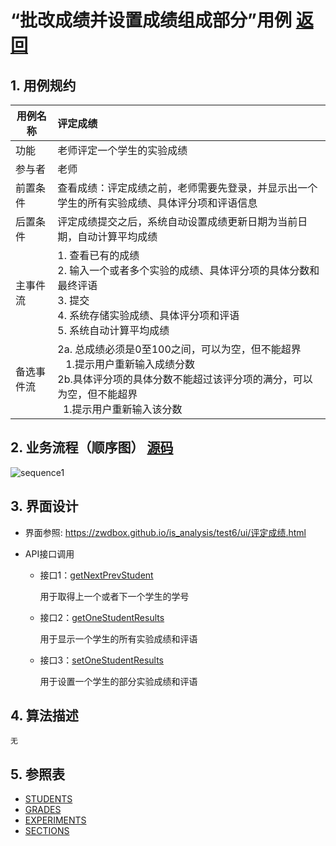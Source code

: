 # “批改成绩并设置成绩组成部分”用例 [返回](../README.md)
## 1. 用例规约

|用例名称|评定成绩|
|-------|:-------------|
|功能|老师评定一个学生的实验成绩|
|参与者|老师|
|前置条件|查看成绩：评定成绩之前，老师需要先登录，并显示出一个学生的所有实验成绩、具体评分项和评语信息|
|后置条件| 评定成绩提交之后，系统自动设置成绩更新日期为当前日期，自动计算平均成绩|
|主事件流| 1. 查看已有的成绩 <br/> 2. 输入一个或者多个实验的成绩、具体评分项的具体分数和最终评语  <br/> 3. 提交  <br/> 4. 系统存储实验成绩、具体评分项和评语<br/> 5. 系统自动计算平均成绩|
|备选事件流|2a. 总成绩必须是0至100之间，可以为空，但不能超界 <br/>&nbsp;&nbsp; 1.提示用户重新输入成绩分数<br/>2b.具体评分项的具体分数不能超过该评分项的满分，可以为空，但不能超界<br/> &nbsp;&nbsp;1.提示用户重新输入该分数|


## 2. 业务流程（顺序图） [源码](../src/批改成绩并设置成绩组成部分_sequence.puml)
![sequence1](../批改成绩并设置成绩组成部分_sequence.png)


## 3. 界面设计
- 界面参照: https://zwdbox.github.io/is_analysis/test6/ui/评定成绩.html

- API接口调用

    - 接口1：[getNextPrevStudent](../接口/getNextPrevStudent.md)

        用于取得上一个或者下一个学生的学号

    - 接口2：[getOneStudentResults](../接口/getOneStudentResults.md)

        用于显示一个学生的所有实验成绩和评语

    - 接口3：[setOneStudentResults](../接口/setOneStudentResults.md)

        用于设置一个学生的部分实验成绩和评语

## 4. 算法描述
    无

## 5. 参照表

- [STUDENTS](../数据库设计.md/#STUDENTS)
- [GRADES](../数据库设计.md/#GRADES)
- [EXPERIMENTS](../数据库设计.md/#EXPERIMENTS)
- [SECTIONS](../数据库设计.md/#SECTIONS)





